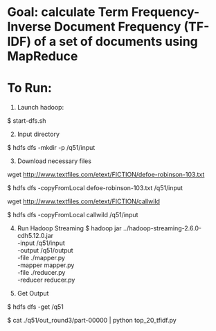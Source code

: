 # Goal: calculate Term Frequency-Inverse Document Frequency (TF-IDF) of a set of documents using MapReduce

# To Run:
1. Launch hadoop: 

$ start-dfs.sh

2. Input directory

$ hdfs dfs -mkdir -p /q51/input

3. Download necessary files 

wget http://www.textfiles.com/etext/FICTION/defoe-robinson-103.txt

$ hdfs dfs -copyFromLocal defoe-robinson-103.txt /q51/input

wget http://www.textfiles.com/etext/FICTION/callwild

$ hdfs dfs -copyFromLocal callwild /q51/input

4. Run Hadoop Streaming
$ hadoop jar ../hadoop-streaming-2.6.0-cdh5.12.0.jar \
-input /q51/input \
-output /q51/output \
-file ./mapper.py \
-mapper mapper.py \
-file ./reducer.py \
-reducer reducer.py

5. Get Output

$ hdfs dfs -get /q51

$ cat ./q51/out_round3/part-00000 | python top_20_tfidf.py

